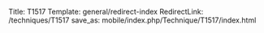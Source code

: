 Title: T1517
Template: general/redirect-index
RedirectLink: /techniques/T1517
save_as: mobile/index.php/Technique/T1517/index.html